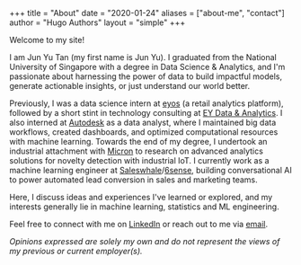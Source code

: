 +++
title = "About"
date = "2020-01-24"
aliases = ["about-me", "contact"]
author = "Hugo Authors"
layout = "simple"
+++

Welcome to my site!

I am Jun Yu Tan (my first name is Jun Yu). I graduated from the National University of Singapore with a degree in Data Science & Analytics, and I'm passionate about harnessing the power of data to build impactful models, generate actionable insights, or just understand our world better.

Previously, I was a data science intern at [eyos](https://eyos.one/) (a retail analytics platform), followed by a short stint in technology consulting at [EY Data & Analytics](https://www.ey.com/en_gl/big-data-analytics). I also interned at [Autodesk](https://www.autodesk.com/) as a data analyst, where I maintained big data workflows, created dashboards, and optimized computational resources with machine learning. Towards the end of my degree, I undertook an industrial attachment with [Micron](https://www.micron.com/) to research on advanced analytics solutions for novelty detection with industrial IoT. I currently work as a machine learning engineer at [Saleswhale](https://www.saleswhale.com/)/[6sense](https://6sense.com/), building conversational AI to power automated lead conversion in sales and marketing teams.

Here, I discuss ideas and experiences I've learned or explored, and my interests generally lie in machine learning, statistics and ML engineering.

Feel free to connect with me on [LinkedIn](https://linkedin.com/in/tanjy) or reach out to me via [email](mailto:jy8230@gmail.com).

*Opinions expressed are solely my own and do not represent the views of my previous or current employer(s).*
